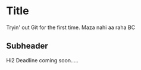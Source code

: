 # Title

Tryin' out Git for the first time.
Maza nahi aa raha BC

## Subheader

Hi2
Deadline coming soon.....
